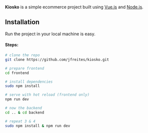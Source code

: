 **Kiosko** is a simple ecommerce project built using [Vue.js](https://vuejs.org/) and [Node.js](https://nodejs.org/).

Installation
------------
Run the project in your local machine is easy.

#### Steps:

``` bash
# clone the repo
git clone https://github.com/jfreites/kiosko.git

# prepare frontend
cd frontend

# install dependencies
sudo npm install

# serve with hot reload (frontend only)
npm run dev

# now the backend
cd .. & cd backend

# repeat 3 & 4
sudo npm install & npm run dev
```
